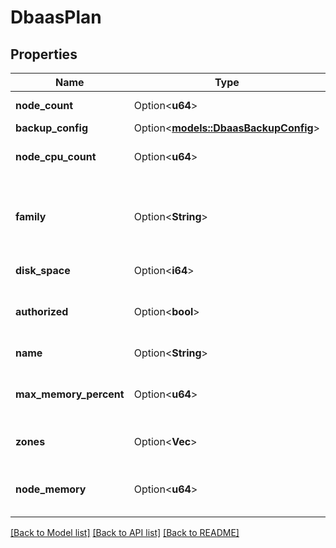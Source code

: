 # DbaasPlan

## Properties

Name | Type | Description | Notes
------------ | ------------- | ------------- | -------------
**node_count** | Option<**u64**> | DBaaS plan node count | [optional][readonly]
**backup_config** | Option<[**models::DbaasBackupConfig**](dbaas-backup-config.md)> |  | [optional]
**node_cpu_count** | Option<**u64**> | DBaaS plan CPU count per node | [optional][readonly]
**family** | Option<**String**> | Instance family subset which the service can use | [optional]
**disk_space** | Option<**i64**> | DBaaS plan disk space | [optional][readonly]
**authorized** | Option<**bool**> | Requires authorization or publicly available | [optional][readonly]
**name** | Option<**String**> | DBaaS plan name | [optional][readonly]
**max_memory_percent** | Option<**u64**> | DBaaS plan max memory allocated percentage | [optional][readonly]
**zones** | Option<**Vec<String>**> | Zones where the plan is available | [optional]
**node_memory** | Option<**u64**> | DBaaS plan memory count per node | [optional][readonly]

[[Back to Model list]](../README.md#documentation-for-models) [[Back to API list]](../README.md#documentation-for-api-endpoints) [[Back to README]](../README.md)


